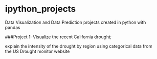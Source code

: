# ipython_projects
Data Visualization and Data Prediction projects created in python with pandas 

###Project 1: Visualize the recent California drought; 

explain the intensity of the drought by region using categorical data from the US Drought monitor website 
